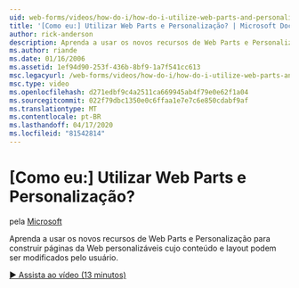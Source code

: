 ```yaml
---
uid: web-forms/videos/how-do-i/how-do-i-utilize-web-parts-and-personalization
title: '[Como eu:] Utilizar Web Parts e Personalização? | Microsoft Docs'
author: rick-anderson
description: Aprenda a usar os novos recursos de Web Parts e Personalização para construir páginas da Web personalizáveis cujo conteúdo e layout podem ser modificados pelo usuário.
ms.author: riande
ms.date: 01/16/2006
ms.assetid: 1ef94d90-253f-436b-8bf9-1a7f541cc613
msc.legacyurl: /web-forms/videos/how-do-i/how-do-i-utilize-web-parts-and-personalization
msc.type: video
ms.openlocfilehash: d271edbf9c4a2511ca669945ab4f79e0e62f1a04
ms.sourcegitcommit: 022f79dbc1350e0c6ffaa1e7e7c6e850cdabf9af
ms.translationtype: MT
ms.contentlocale: pt-BR
ms.lasthandoff: 04/17/2020
ms.locfileid: "81542814"
---
```

# <a name="how-do-i-utilize-web-parts-and-personalization"></a>[Como eu:] Utilizar Web Parts e Personalização?

pela [Microsoft](https://github.com/microsoft)

Aprenda a usar os novos recursos de Web Parts e Personalização para construir páginas da Web personalizáveis cujo conteúdo e layout podem ser modificados pelo usuário.

[&#9654; Assista ao vídeo (13 minutos)](https://channel9.msdn.com/Blogs/ASP-NET-Site-Videos/how-do-i-utilize-web-parts-and-personalization)
